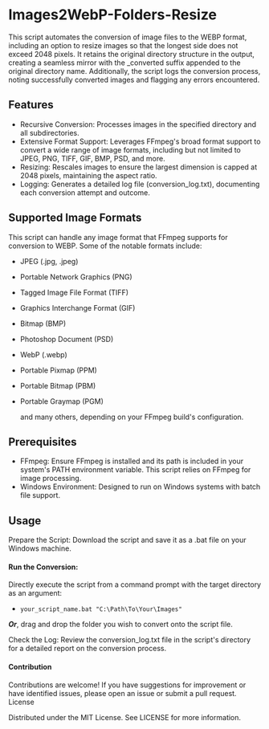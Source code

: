 # Images2WebP-Folders-Resize

This script automates the conversion of image files to the WEBP format, including an option to resize images so that the longest side does not exceed 2048 pixels. It retains the original directory structure in the output, creating a seamless mirror with the _converted suffix appended to the original directory name. Additionally, the script logs the conversion process, noting successfully converted images and flagging any errors encountered.


## Features
- Recursive Conversion: Processes images in the specified directory and all subdirectories.
- Extensive Format Support: Leverages FFmpeg's broad format support to convert a wide range of image formats, including but not limited to JPEG, PNG, TIFF, GIF, BMP, PSD, and more.
- Resizing: Rescales images to ensure the largest dimension is capped at 2048 pixels, maintaining the aspect ratio.
- Logging: Generates a detailed log file (conversion_log.txt), documenting each conversion attempt and outcome.

## Supported Image Formats

This script can handle any image format that FFmpeg supports for conversion to WEBP. Some of the notable formats include:

- JPEG (.jpg, .jpeg)
- Portable Network Graphics (PNG)
- Tagged Image File Format (TIFF)
- Graphics Interchange Format (GIF)
- Bitmap (BMP)
- Photoshop Document (PSD)
- WebP (.webp)
- Portable Pixmap (PPM)
- Portable Bitmap (PBM)
- Portable Graymap (PGM)
  
  and many others, depending on your FFmpeg build's configuration.

## Prerequisites

- FFmpeg: Ensure FFmpeg is installed and its path is included in your system's PATH environment variable. This script relies on FFmpeg for image processing.
- Windows Environment: Designed to run on Windows systems with batch file support.

## Usage
Prepare the Script:
        Download the script and save it as a .bat file on your Windows machine.

#### Run the Conversion:
Directly execute the script from a command prompt with the target directory as an argument:
- `your_script_name.bat "C:\Path\To\Your\Images"`

**_Or_**, drag and drop the folder you wish to convert onto the script file.

Check the Log:
        Review the conversion_log.txt file in the script's directory for a detailed report on the conversion process.

#### **Contribution**

Contributions are welcome! If you have suggestions for improvement or have identified issues, please open an issue or submit a pull request.
License

Distributed under the MIT License. See LICENSE for more information.
